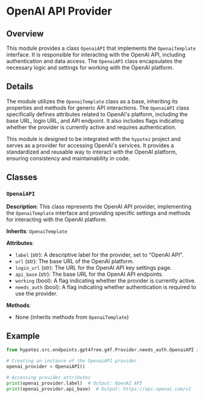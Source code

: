 # OpenAI API Provider

## Overview

This module provides a class `OpenaiAPI` that implements the `OpenaiTemplate` interface. It is responsible for interacting with the OpenAI API, including authentication and data access. The `OpenaiAPI` class encapsulates the necessary logic and settings for working with the OpenAI platform.

## Details

The module utilizes the `OpenaiTemplate` class as a base, inheriting its properties and methods for generic API interactions. The `OpenaiAPI` class specifically defines attributes related to OpenAI's platform, including the base URL, login URL, and API endpoint. It also includes flags indicating whether the provider is currently active and requires authentication.

This module is designed to be integrated with the `hypotez` project and serves as a provider for accessing OpenAI's services. It provides a standardized and reusable way to interact with the OpenAI platform, ensuring consistency and maintainability in code.

## Classes

### `OpenaiAPI`

**Description**: This class represents the OpenAI API provider, implementing the `OpenaiTemplate` interface and providing specific settings and methods for interacting with the OpenAI platform.

**Inherits**: `OpenaiTemplate`

**Attributes**:

- `label` (str): A descriptive label for the provider, set to "OpenAI API".
- `url` (str): The base URL of the OpenAI platform.
- `login_url` (str): The URL for the OpenAI API key settings page.
- `api_base` (str): The base URL for the OpenAI API endpoints.
- `working` (bool): A flag indicating whether the provider is currently active.
- `needs_auth` (bool): A flag indicating whether authentication is required to use the provider.

**Methods**:

- None (inherits methods from `OpenaiTemplate`)

## Example

```python
from hypotez.src.endpoints.gpt4free.g4f.Provider.needs_auth.OpenaiAPI import OpenaiAPI

# Creating an instance of the OpenaiAPI provider
openai_provider = OpenaiAPI()

# Accessing provider attributes
print(openai_provider.label)  # Output: OpenAI API
print(openai_provider.api_base)  # Output: https://api.openai.com/v1
```